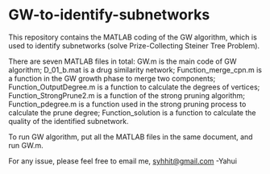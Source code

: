 # GW-to-identify-subnetworks

This repository contains the MATLAB coding of the GW algorithm, which is used to identify subnetworks (solve Prize-Collecting Steiner Tree Problem).

There are seven MATLAB files in total: GW.m is the main code of GW algorithm; 
D_01_b.mat is a drug similarity network; Function_merge_cpn.m is a function in the GW growth phase to merge two components; 
Function_OutputDegree.m is a function to calculate the degrees of vertices; 
Function_StrongPrune2.m is a function of the strong pruning algorithm; 
Function_pdegree.m is a function used in the strong pruning process to calculate the prune degree; 
Function_solution is a function to calculate the quality of the identified subnetwork.

To run GW algorithm, put all the MATLAB files in the same document, and run GW.m.

For any issue, please feel free to email me, syhhit@gmail.com -Yahui
